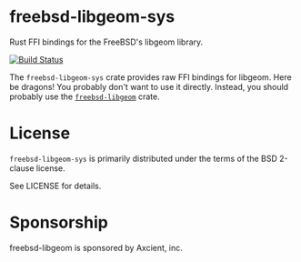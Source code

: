 # freebsd-libgeom-sys

Rust FFI bindings for the FreeBSD's libgeom library.

[![Build Status](https://travis-ci.org/asomers/gstat-rs.svg?branch=master)](https://travis-ci.org/asomers/gstat-rs)

The `freebsd-libgeom-sys` crate provides raw FFI bindings for libgeom.  Here be
dragons!  You probably don't want to use it directly.  Instead, you should
probably use the [`freebsd-libgeom`](https://crates.io/crates/freebsd-libgeom)
crate.

# License
`freebsd-libgeom-sys` is primarily distributed under the terms of the BSD
2-clause license.

See LICENSE for details.

# Sponsorship

freebsd-libgeom is sponsored by Axcient, inc.
